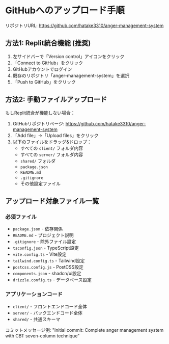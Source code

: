 # GitHubへのアップロード手順

リポジトリURL: https://github.com/hatake3310/anger-management-system

## 方法1: Replit統合機能 (推奨)

1. 左サイドバーで「Version control」アイコンをクリック
2. 「Connect to GitHub」をクリック
3. GitHubアカウントでログイン
4. 既存のリポジトリ「anger-management-system」を選択
5. 「Push to GitHub」をクリック

## 方法2: 手動ファイルアップロード

もしReplit統合が機能しない場合：

1. GitHubリポジトリページ: https://github.com/hatake3310/anger-management-system
2. 「Add file」→「Upload files」をクリック
3. 以下のファイルをドラッグ&ドロップ：
   - すべての `client/` フォルダ内容
   - すべての `server/` フォルダ内容
   - `shared/` フォルダ
   - `package.json`
   - `README.md`
   - `.gitignore`
   - その他設定ファイル

## アップロード対象ファイル一覧

### 必須ファイル
- `package.json` - 依存関係
- `README.md` - プロジェクト説明
- `.gitignore` - 除外ファイル設定
- `tsconfig.json` - TypeScript設定
- `vite.config.ts` - Vite設定
- `tailwind.config.ts` - Tailwind設定
- `postcss.config.js` - PostCSS設定
- `components.json` - shadcn/ui設定
- `drizzle.config.ts` - データベース設定

### アプリケーションコード
- `client/` - フロントエンドコード全体
- `server/` - バックエンドコード全体
- `shared/` - 共通スキーマ

コミットメッセージ例:
"Initial commit: Complete anger management system with CBT seven-column technique"